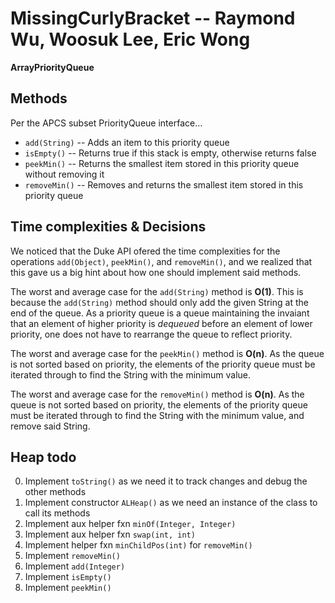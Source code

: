 # MissingCurlyBracket -- Raymond Wu, Woosuk Lee, Eric Wong

<b> ArrayPriorityQueue </b>

## Methods
Per the APCS subset PriorityQueue interface...
* `add(String)` -- Adds an item to this priority queue
* `isEmpty()` -- Returns true if this stack is empty, otherwise returns false
* `peekMin()` -- Returns the smallest item stored in this priority queue without removing it
* `removeMin()` -- Removes and returns the smallest item stored in this priority queue

## Time complexities & Decisions 
We noticed that the Duke API ofered the time complexities for the operations `add(Object)`, `peekMin()`, and `removeMin()`, and we realized that this gave us a big hint about how one should implement said methods. 

The worst and average case for the `add(String)` method is **O(1)**. This is because the `add(String)` method should only add the given String at the end of the queue. As a priority queue is a queue maintaining the invaiant that an element of higher priority is *dequeued* before an element of lower priority, one does not have to rearrange the queue to reflect priority. 
 
The worst and average case for the `peekMin()` method is **O(n)**. As the queue is not sorted based on priority, the elements of the priority queue must be iterated through to find the String with the minimum value. 

The worst and average case for the `removeMin()` method is **O(n)**. As the queue is not sorted based on priority, the elements of the priority queue must be iterated through to find the String with the minimum value, and remove said String.

## Heap todo
0. Implement `toString()` as we need it to track changes and debug the other methods
1. Implement constructor `ALHeap()` as we need an instance of the class to call its methods
2. Implement aux helper fxn `minOf(Integer, Integer)`
3. Implement aux helper fxn `swap(int, int)`
4. Implement helper fxn `minChildPos(int)` for `removeMin()`
5. Implement `removeMin()`
6. Implement `add(Integer)`
7. Implement `isEmpty()`
8. Implement `peekMin()`
